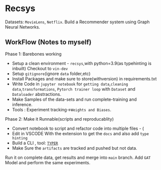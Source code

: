 # Recsys

Datasets: `MovieLens`, `Netflix`.
Build a Recommender system using Graph Neural Networks.

## WorkFlow (Notes to myself)


Phase 1: Barebones working
- Setup a clean environment - `recsys`,with python=3.9(as typehinting is inbuilt)
Checkout to `vin-dev`
- Setup `gitignore`(ignore `data` folder,etc)
- Install Packages and make sure to store(withversion) in requirements.txt
- Write Code in `jupyter notebook` for `getting data`,`cleaning data`,`transformations`, `Pytorch trainer loop` with `Dataset` and `Dataloader` abstractions.
- Make Samples of the data-sets and run complete-training and inference.
- Tools : Experiment tracking->`Weights and Biases`.

Phase 2: Make it Runnable(scripts and reproducablity)

- Convert notebook to script and refactor code into multiple files - (
- Edit in VSCODE With the extension to get the `docs` and also add `type hinting`
- Build a CLI , tool: [`TYPER`](https://typer.tiangolo.com)
- Make Sure the `artifacts` are tracked and pushed but not data.

Run it on complete data, get results and merge into `main` branch.
Add `GAT` Model and perform the same experiments.



